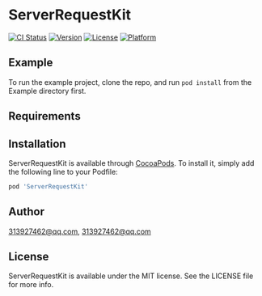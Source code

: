 # ServerRequestKit

[![CI Status](https://img.shields.io/travis/313927462@qq.com/ServerRequestKit.svg?style=flat)](https://travis-ci.org/313927462@qq.com/ServerRequestKit)
[![Version](https://img.shields.io/cocoapods/v/ServerRequestKit.svg?style=flat)](https://cocoapods.org/pods/ServerRequestKit)
[![License](https://img.shields.io/cocoapods/l/ServerRequestKit.svg?style=flat)](https://cocoapods.org/pods/ServerRequestKit)
[![Platform](https://img.shields.io/cocoapods/p/ServerRequestKit.svg?style=flat)](https://cocoapods.org/pods/ServerRequestKit)

## Example

To run the example project, clone the repo, and run `pod install` from the Example directory first.

## Requirements

## Installation

ServerRequestKit is available through [CocoaPods](https://cocoapods.org). To install
it, simply add the following line to your Podfile:

```ruby
pod 'ServerRequestKit'
```

## Author

313927462@qq.com, 313927462@qq.com

## License

ServerRequestKit is available under the MIT license. See the LICENSE file for more info.
